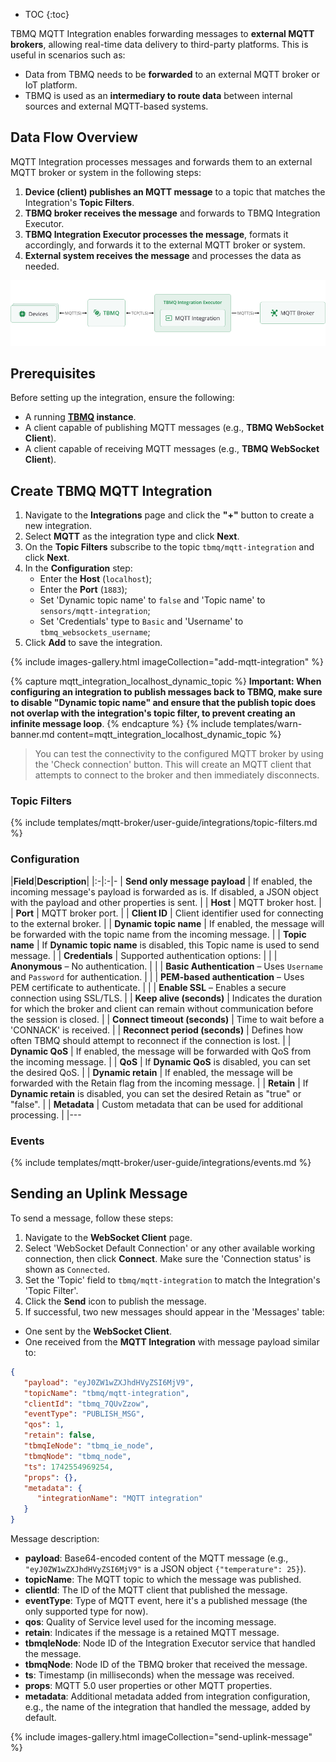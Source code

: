 
* TOC
{:toc}

TBMQ MQTT Integration enables forwarding messages to **external MQTT brokers**, allowing real-time data delivery to third-party platforms. This is useful in scenarios such as:

- Data from TBMQ needs to be **forwarded** to an external MQTT broker or IoT platform.
- TBMQ is used as an **intermediary to route data** between internal sources and external MQTT-based systems.

## Data Flow Overview

MQTT Integration processes messages and forwards them to an external MQTT broker or system in the following steps:

1. **Device (client) publishes an MQTT message** to a topic that matches the Integration's **Topic Filters**.
2. **TBMQ broker receives the message** and forwards to TBMQ Integration Executor.
3. **TBMQ Integration Executor processes the message**, formats it accordingly, and forwards it to the external MQTT broker or system.
4. **External system receives the message** and processes the data as needed.

![image](/images/mqtt-broker/integrations/tbmq-mqtt-integration.png)

## Prerequisites

Before setting up the integration, ensure the following:

- A running **[TBMQ](/docs/{{docsPrefix}}mqtt-broker/install/installation-options/) instance**.
- A client capable of publishing MQTT messages (e.g., **TBMQ WebSocket Client**).
- A client capable of receiving MQTT messages (e.g., **TBMQ WebSocket Client**).

## Create TBMQ MQTT Integration

1. Navigate to the **Integrations** page and click the **"+"** button to create a new integration.
2. Select **MQTT** as the integration type and click **Next**.
3. On the **Topic Filters** subscribe to the topic `tbmq/mqtt-integration` and click **Next**.
4. In the **Configuration** step:
   * Enter the **Host** (`localhost`);
   * Enter the **Port** (`1883`);
   * Set 'Dynamic topic name' to `false` and 'Topic name' to `sensors/mqtt-integration`;
   * Set 'Credentials' type to `Basic` and 'Username' to `tbmq_websockets_username`;
5. Click **Add** to save the integration.

{% include images-gallery.html imageCollection="add-mqtt-integration" %}

{% capture mqtt_integration_localhost_dynamic_topic %}
**Important: When configuring an integration to publish messages back to TBMQ, make sure to disable "Dynamic topic name" and ensure that the publish topic does not overlap with the integration's topic filter, to prevent creating an infinite message loop**.
{% endcapture %}
{% include templates/warn-banner.md content=mqtt_integration_localhost_dynamic_topic %}

> You can test the connectivity to the configured MQTT broker by using the 'Check connection' button. 
> This will create an MQTT client that attempts to connect to the broker and then immediately disconnects.

### Topic Filters

{% include templates/mqtt-broker/user-guide/integrations/topic-filters.md %}

### Configuration

|**Field**|**Description**|
|:-|:-|-
| **Send only message payload** | If enabled, the incoming message's payload is forwarded as is. If disabled, a JSON object with the payload and other properties is sent. |
| **Host** | MQTT broker host. |
| **Port** | MQTT broker port. |
| **Client ID** | Client identifier used for connecting to the external broker. |
| **Dynamic topic name** | If enabled, the message will be forwarded with the topic name from the incoming message. |
| **Topic name** | If **Dynamic topic name** is disabled, this Topic name is used to send message. |
| **Credentials** | Supported authentication options: |
| | **Anonymous** – No authentication. |
| | **Basic Authentication** – Uses `Username` and `Password` for authentication. |
| | **PEM-based authentication** – Uses PEM certificate to authenticate. |
| | **Enable SSL** – Enables a secure connection using SSL/TLS. |
| **Keep alive (seconds)** | Indicates the duration for which the broker and client can remain without communication before the session is closed. |
| **Connect timeout (seconds)** | Time to wait before a 'CONNACK' is received. |
| **Reconnect period (seconds)** | Defines how often TBMQ should attempt to reconnect if the connection is lost. |
| **Dynamic QoS** | If enabled, the message will be forwarded with QoS from the incoming message. |
| **QoS** | If **Dynamic QoS** is disabled, you can set the desired QoS. |
| **Dynamic retain** | If enabled, the message will be forwarded with the Retain flag from the incoming message. |
| **Retain** | If **Dynamic retain** is disabled, you can set the desired Retain as "true" or "false". |
| **Metadata** | Custom metadata that can be used for additional processing. |
|---

### Events

{% include templates/mqtt-broker/user-guide/integrations/events.md %}

## Sending an Uplink Message

To send a message, follow these steps:

1. Navigate to the **WebSocket Client** page.
2. Select 'WebSocket Default Connection' or any other available working connection, then click **Connect**. Make sure the 'Connection status' is shown as `Connected`.
3. Set the 'Topic' field to `tbmq/mqtt-integration` to match the Integration's 'Topic Filter'. 
4. Click the **Send** icon to publish the message. 
5. If successful, two new messages should appear in the 'Messages' table:

* One sent by the **WebSocket Client**.
* One received from the **MQTT Integration** with message payload similar to:
```json
{
   "payload": "eyJ0ZW1wZXJhdHVyZSI6MjV9",
   "topicName": "tbmq/mqtt-integration",
   "clientId": "tbmq_7QUvZzow",
   "eventType": "PUBLISH_MSG",
   "qos": 1,
   "retain": false,
   "tbmqIeNode": "tbmq_ie_node",
   "tbmqNode": "tbmq_node",
   "ts": 1742554969254,
   "props": {},
   "metadata": {
      "integrationName": "MQTT integration"
   }
}
```

Message description:

- **payload**: Base64-encoded content of the MQTT message (e.g., `"eyJ0ZW1wZXJhdHVyZSI6MjV9"` is a JSON object `{"temperature": 25}`).
- **topicName**: The MQTT topic to which the message was published.
- **clientId**: The ID of the MQTT client that published the message.
- **eventType**: Type of MQTT event, here it's a published message (the only supported type for now).
- **qos**: Quality of Service level used for the incoming message.
- **retain**: Indicates if the message is a retained MQTT message.
- **tbmqIeNode**: Node ID of the Integration Executor service that handled the message.
- **tbmqNode**: Node ID of the TBMQ broker that received the message.
- **ts**: Timestamp (in milliseconds) when the message was received.
- **props**: MQTT 5.0 user properties or other MQTT properties.
- **metadata**: Additional metadata added from integration configuration, e.g., the name of the integration that handled the message, added by default.

{% include images-gallery.html imageCollection="send-uplink-message" %}
